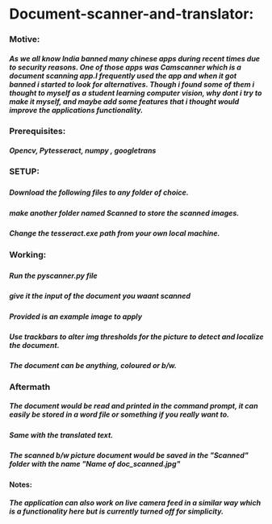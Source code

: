 # Document-scanner-and-translator:
### Motive:
##### As we all know India banned many chinese apps during recent times due to security reasons. One of those apps was Camscanner which is a document scanning app.I frequently used the app and when it got banned i started to look for alternatives. Though i found some of them i thought to myself as a student learning computer vision, why dont i try to make it myself, and maybe add some features that i thought would improve the applications functionality.

### Prerequisites:
##### Opencv, Pytesseract, numpy , googletrans 

###

### SETUP:
#####    
##### Download the following files to any folder of choice.
##### make another folder named Scanned to store the scanned images.
##### Change the tesseract.exe path from your own local machine.
###    

### Working:
#####     
##### Run the pyscanner.py file
##### give it the input of the document you waant scanned
##### Provided is an example image to apply
##### Use trackbars to alter img thresholds for the picture to detect and localize the document.
##### The document can be anything, coloured or b/w.
###

### Aftermath
##### The document would be read and printed in the command prompt, it can easily be stored in a word file or something if you really want to.
##### Same with the translated text.
##### The scanned b/w picture document would be saved in the "Scanned" folder with the name "Name of doc_scanned.jpg"

#### Notes:
##### The application can also work on live camera feed in a similar way which is a functionality here but is currently turned off for simplicity.
